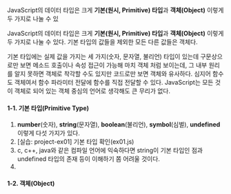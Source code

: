 JavaScript의 데이터 타입은 크게 **기본(원시, Primitive) 타입**과 **객체(Object)** 이렇게 두 가지로 나눌 수 있

JavaScript의 데이터 타입은 크게 **기본(원시, Primitive) 타입**과 **객체(Object)** 이렇게 두 가지로 나눌 수 있다. 기본 타입의 값들을 제외한 모든 다른 값들은 객체다. 

기본 타입에는 실제 값을 가지는 세 가지(숫자, 문자열, 불리언) 타입이 있는데 구문상으로만 보면 메소드 호출이나 속성 접근이 가능해 마치 객체 처럼 보이는데, 그 내부 원리를 알지 못하면 객체로 착각할 수도 있지만 코드로만 보면 객체와 유사하다. 심지어 함수도 객체여서 함수 파라미터 전달에 함수를 직접 전달할 수 있다. JavaScript는 모든 것이 객체로 되어 있는 객체 중심의 언어로 생각해도 큰 무리가 없다.    



#### 1-1. 기본 타입(Primitive Type)
1. **number**(숫자), **string**(문자열), **boolean**(불리언), **symbol**(심벌), **undefined** 이렇게 다섯 가지가 있다. 
2. [실습: project-ex01] 기본 타입 확인(ex01.js)
3. c, c++, java와 같은 컴파일 언어에 익숙하다면 string이 기본 타입인 점과 undefined 타입의 존재 등이 이해하기 쫌 어려울 것이다.
4. 

#### 1-2. 객체(Object)

